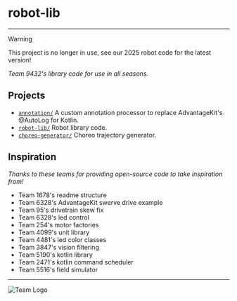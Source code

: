 # robot-lib

---


> [!WARNING]  
> This project is no longer in use, see our 2025 robot code for the latest version!

_Team 9432's library code for use in all seasons._

## Projects

- [`annotation/`](annotation/src/main/kotlin/org/team9432/annotation) A custom annotation processor to replace
  AdvantageKit's @AutoLog for Kotlin.
- [`robot-lib/`](robot-lib/src/main/kotlin/org/team9432/lib) Robot library code.
- [`choreo-generator/`](choreo-generator/src/main/kotlin/org/team9432/choreogenerator) Choreo trajectory generator.

## Inspiration

_Thanks to these teams for providing open-source code to take inspiration from!_

- Team 1678's readme structure
- Team 6328's AdvantageKit swerve drive example
- Team 95's drivetrain skew fix
- Team 6328's led control
- Team 254's motor factories
- Team 4099's unit library
- Team 4481's led color classes
- Team 3847's vision filtering
- Team 5190's kotlin library
- Team 2471's kotlin command scheduler
- Team 5516's field simulator

---
![Team Logo](https://github.com/Team-8-bit/2024-Sonic/assets/87742096/9f2b265a-bd20-4c62-a7e0-9c9973b29a20)
